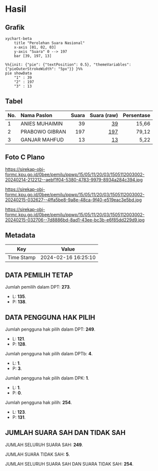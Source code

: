 # Hasil

## Grafik

```mermaid
xychart-beta
    title "Perolehan Suara Nasional"
    x-axis [01, 02, 03]
    y-axis "Suara" 0 --> 197
    bar [39, 197, 13]
```

```mermaid
%%{init: {"pie": {"textPosition": 0.5}, "themeVariables": {"pieOuterStrokeWidth": "5px"}} }%%
pie showData
    "1" : 39
    "2" : 197
    "3" : 13
```

## Tabel

| No. | Nama Paslon    | Suara | Suara (raw) | Persentase |
|:--- |:-------------- | -----:| -----------:| ----------:|
| 1   | ANIES MUHAIMIN | 39    | [39][p-1]   | 15,66      |
| 2   | PRABOWO GIBRAN | 197   | [197][p-2]  | 79,12      |
| 3   | GANJAR MAHFUD  | 13    | [13][p-3]   | 5,22       |


[p-1]: https://github.com/gigit-pemilu/pemilu-2024/blob/main/pilpres/hitung-suara/sub/15-jambi/sub/05--muaro-jambi/sub/11-taman-rajo/sub/2003-tebat-patah/sub/002-tps/sub/paslon-1.txt
[p-2]: https://github.com/gigit-pemilu/pemilu-2024/blob/main/pilpres/hitung-suara/sub/15-jambi/sub/05--muaro-jambi/sub/11-taman-rajo/sub/2003-tebat-patah/sub/002-tps/sub/paslon-2.txt
[p-3]: https://github.com/gigit-pemilu/pemilu-2024/blob/main/pilpres/hitung-suara/sub/15-jambi/sub/05--muaro-jambi/sub/11-taman-rajo/sub/2003-tebat-patah/sub/002-tps/sub/paslon-3.txt

## Foto C Plano

https://sirekap-obj-formc.kpu.go.id/0bee/pemilu/ppwp/15/05/11/20/03/1505112003002-20240214-212212--aebf1f04-5380-4783-9979-8934a284c394.jpg

https://sirekap-obj-formc.kpu.go.id/0bee/pemilu/ppwp/15/05/11/20/03/1505112003002-20240215-032627--4ffa5be8-9a8e-48ca-9f40-e519eac3e5bd.jpg

https://sirekap-obj-formc.kpu.go.id/0bee/pemilu/ppwp/15/05/11/20/03/1505112003002-20240215-032706--7d8886bd-8ad1-43ee-bc3b-e6f85dd229d9.jpg


## Metadata

| Key        | Value               |
| ---------- | ------------------- |
| Time Stamp | 2024-02-16 16:25:10 |


## DATA PEMILIH TETAP

Jumlah pemilih dalam DPT: **273**.
 * L: **135**.
 * P: **138**.

## DATA PENGGUNA HAK PILIH

Jumlah pengguna hak pilih dalam DPT: **249**.
 * L: **121**.
 * P: **128**.

Jumlah pengguna hak pilih dalam DPTb: **4**.
 * L: **1**.
 * P: **3**.

Jumlah pengguna hak pilih dalam DPK: **1**.
 * L: **1**.
 * P: **0**.

Jumlah pengguna hak pilih: **254**.
 * L: **123**.
 * P: **131**.

## JUMLAH SUARA SAH DAN TIDAK SAH

JUMLAH SELURUH SUARA SAH: **249**.

JUMLAH SUARA TIDAK SAH: **5**.

JUMLAH SELURUH SUARA SAH DAN SUARA TIDAK SAH: **254**.


